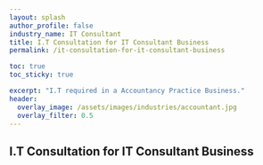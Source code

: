 ```yaml
---
layout: splash 
author_profile: false 
industry_name: IT Consultant
title: I.T Consultation for IT Consultant Business
permalink: /it-consultation-for-it-consultant-business

toc: true
toc_sticky: true

excerpt: "I.T required in a Accountancy Practice Business."
header:
  overlay_image: /assets/images/industries/accountant.jpg
  overlay_filter: 0.5 
---
```


## I.T Consultation for IT Consultant Business